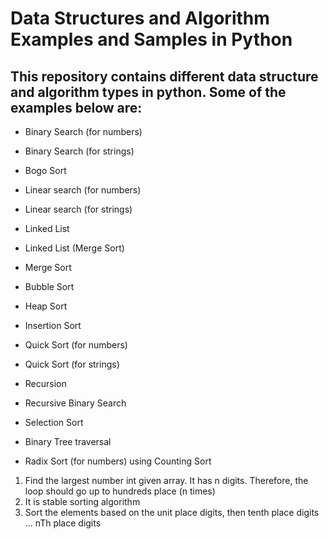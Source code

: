 # Data Structures and Algorithm Examples and Samples in Python

## This repository contains different data structure and algorithm types in python. Some of the examples below are:

- Binary Search (for numbers)

- Binary Search (for strings)

- Bogo Sort

- Linear search (for numbers)

- Linear search (for strings)

- Linked List

- Linked List (Merge Sort)

- Merge Sort

- Bubble Sort

- Heap Sort

- Insertion Sort  

- Quick Sort (for numbers)

- Quick Sort (for strings)

- Recursion

- Recursive Binary Search

- Selection Sort

- Binary Tree traversal

- Radix Sort (for numbers) using Counting Sort
1. Find the largest number int given array. It has n digits. Therefore, the loop should go up to hundreds place (n times)
2. It is stable sorting algorithm
3. Sort the elements based on the unit place digits, then tenth place digits ... nTh place digits
